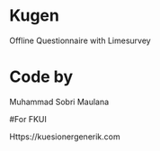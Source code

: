 # Kugen
Offline Questionnaire with Limesurvey

# Code by
Muhammad Sobri Maulana

#For FKUI

Https://kuesionergenerik.com